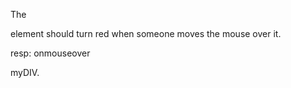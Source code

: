The <div> element should turn red when someone moves the mouse over it.

resp:
onmouseover

<!DOCTYPE html>
<html lang="en">
  <head>
    <meta charset="UTF-8" />
    <meta name="viewport" content="width=device-width, initial-scale=1.0" />
    <title>Document</title>
  </head>
  <body>
    <div
      onmouseleave="this.style.backgroundColor='skyblue'"
      onmouseover="this.style.backgroundColor='red'" >
      myDIV.
    </div>
  </body>
</html>
